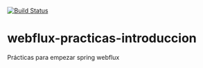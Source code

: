 [![Build Status](https://travis-ci.org/lucas-gio/webflux-practicas-introduccion.svg?branch=main)](https://travis-ci.org/lucas-gio/webflux-practicas-introduccion)


# webflux-practicas-introduccion
Prácticas para empezar spring webflux
